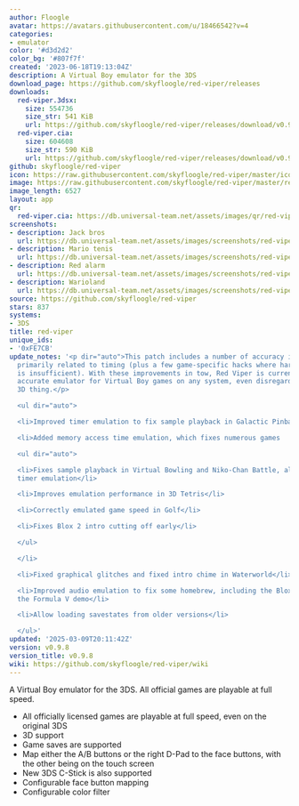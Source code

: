```yaml
---
author: Floogle
avatar: https://avatars.githubusercontent.com/u/18466542?v=4
categories:
- emulator
color: '#d3d2d2'
color_bg: '#807f7f'
created: '2023-06-18T19:13:04Z'
description: A Virtual Boy emulator for the 3DS
download_page: https://github.com/skyfloogle/red-viper/releases
downloads:
  red-viper.3dsx:
    size: 554736
    size_str: 541 KiB
    url: https://github.com/skyfloogle/red-viper/releases/download/v0.9.8/red-viper.3dsx
  red-viper.cia:
    size: 604608
    size_str: 590 KiB
    url: https://github.com/skyfloogle/red-viper/releases/download/v0.9.8/red-viper.cia
github: skyfloogle/red-viper
icon: https://raw.githubusercontent.com/skyfloogle/red-viper/master/icon.png
image: https://raw.githubusercontent.com/skyfloogle/red-viper/master/resources/banner.png
image_length: 6527
layout: app
qr:
  red-viper.cia: https://db.universal-team.net/assets/images/qr/red-viper-cia.png
screenshots:
- description: Jack bros
  url: https://db.universal-team.net/assets/images/screenshots/red-viper/jack-bros.png
- description: Mario tenis
  url: https://db.universal-team.net/assets/images/screenshots/red-viper/mario-tenis.png
- description: Red alarm
  url: https://db.universal-team.net/assets/images/screenshots/red-viper/red-alarm.png
- description: Warioland
  url: https://db.universal-team.net/assets/images/screenshots/red-viper/warioland.png
source: https://github.com/skyfloogle/red-viper
stars: 837
systems:
- 3DS
title: red-viper
unique_ids:
- '0xFE7CB'
update_notes: '<p dir="auto">This patch includes a number of accuracy improvements,
  primarily related to timing (plus a few game-specific hacks where hardware research
  is insufficient). With these improvements in tow, Red Viper is currently the most
  accurate emulator for Virtual Boy games on any system, even disregarding the whole
  3D thing.</p>

  <ul dir="auto">

  <li>Improved timer emulation to fix sample playback in Galactic Pinball and Teleroboxer</li>

  <li>Added memory access time emulation, which fixes numerous games

  <ul dir="auto">

  <li>Fixes sample playback in Virtual Bowling and Niko-Chan Battle, along with improved
  timer emulation</li>

  <li>Improves emulation performance in 3D Tetris</li>

  <li>Correctly emulated game speed in Golf</li>

  <li>Fixes Blox 2 intro cutting off early</li>

  </ul>

  </li>

  <li>Fixed graphical glitches and fixed intro chime in Waterworld</li>

  <li>Improved audio emulation to fix some homebrew, including the Blox games and
  the Formula V demo</li>

  <li>Allow loading savestates from older versions</li>

  </ul>'
updated: '2025-03-09T20:11:42Z'
version: v0.9.8
version_title: v0.9.8
wiki: https://github.com/skyfloogle/red-viper/wiki
---
```

A Virtual Boy emulator for the 3DS. All official games are playable at full speed.
* All officially licensed games are playable at full speed, even on the original 3DS
* 3D support
* Game saves are supported
* Map either the A/B buttons or the right D-Pad to the face buttons, with the other being on the touch screen
* New 3DS C-Stick is also supported
* Configurable face button mapping
* Configurable color filter